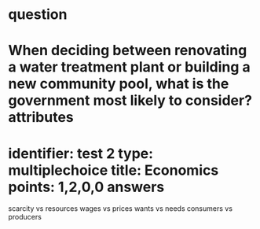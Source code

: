 question
==========
When deciding between renovating a water treatment plant or
building a new community pool, what is the government
most likely to consider?
attributes
==========
identifier: test 2
type: multiplechoice
title: Economics
points: 1,2,0,0
answers
======
scarcity vs resources
wages vs prices
wants vs needs
consumers vs producers
